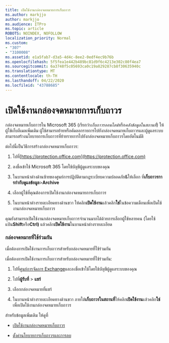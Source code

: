 ```yaml
---
title: เปิดใช้งานกล่องจดหมายการเก็บถาวร
ms.author: markjjo
author: markjjo
ms.audience: ITPro
ms.topic: article
ROBOTS: NOINDEX, NOFOLLOW
localization_priority: Normal
ms.custom:
- "307"
- "3100008"
ms.assetid: e1a5fab7-d3a5-4d4c-8ee2-0edf4ec9b76b
ms.openlocfilehash: 5f5fea1e442b489bc81d9f6c4213e302c80f4ea7
ms.sourcegitcommit: 6a3748f5c05693ca0c19a829287cb8f30635940c
ms.translationtype: MT
ms.contentlocale: th-TH
ms.lasthandoff: 04/22/2020
ms.locfileid: "43788685"
---
```

# <a name="enable-an-archive-mailbox"></a>เปิดใช้งานกล่องจดหมายการเก็บถาวร

กล่องจดหมายเก็บถาวรใน Microsoft 365 (เรียกว่า*เก็บถาวรออนไลน์*หรือ*คลังข้อมูลในสถานที่*) ให้ผู้ใช้เก็บอีเมลเพิ่มเติม ผู้ใช้สามารถย้ายหรือคัดลอกรายการไปยังกล่องจดหมายเก็บถาวรและผู้ดูแลระบบสามารถสร้างนโยบายการเก็บถาวรที่ย้ายรายการไปยังกล่องจดหมายเก็บถาวรโดยอัตโนมัติ
  
ต่อไปนี้เป็นวิธีการสร้างกล่องจดหมายเก็บถาวร:
  
1. ไปที่[https://protection.office.com](https://protection.office.com)

2. ลงชื่อเข้าใช้ Microsoft 365 โดยใช้บัญชีผู้ดูแลระบบของคุณ

3. ในบานหน้าต่างด้านซ้ายของศูนย์การปฏิบัติตามกฎระเบียบความปลอดภัย&amp;ให้เลือก ที่**เก็บถาวรการกํากับดูแลข้อมูล**\>**Archive**

4. เลือกผู้ใช้ที่คุณต้องการเปิดใช้งานกล่องจดหมายการเก็บถาวร

5. ในบานหน้าต่างรายละเอียดทางด้านขวา ให้คลิก**เปิดใช้งาน**แล้วคลิก**ใช่**ในข้อความเตือนเพื่อเปิดใช้งานกล่องจดหมายเก็บถาวร

คุณยังสามารถเปิดใช้งานกล่องจดหมายเก็บถาวรจํานวนมากได้ด้วยการเลือกผู้ใช้หลายคน (โดยใช้แป้น**Shift**หรือ**Ctrl)** แล้วคลิก**เปิดใช้งาน**ในบานหน้าต่างรายละเอียด
  
### <a name="shared-mailboxes"></a>กล่องจดหมายที่ใช้ร่วมกัน

เมื่อต้องการเปิดใช้งานการเก็บถาวรสําหรับกล่องจดหมายที่ใช้ร่วมกัน  

เมื่อต้องการเปิดใช้งานการเก็บถาวรสําหรับกล่องจดหมายที่ใช้ร่วมกัน:

1. ไปที่[ศูนย์การจัดการ Exchange](https://outlook.office365.com/ecp)และลงชื่อเข้าใช้โดยใช้บัญชีผู้ดูแลระบบของคุณ

2. ไปที่**ผู้รับที่** > **แชร์**

3. เลือกกล่องจดหมายที่แชร์

4. ในบานหน้าต่างรายละเอียดทางด้านขวา ภายใต้**เก็บถาวรในสถานที่**ให้คลิก**เปิดใช้งาน**แล้วคลิก**ใช่**เพื่อเปิดใช้งานกล่องจดหมายเก็บถาวร

สำหรับข้อมูลเพิ่มเติม ให้ดูที่
  
- [เปิดใช้งานกล่องจดหมายเก็บถาวร](https://docs.microsoft.com/office365/securitycompliance/enable-archive-mailboxes)

- [ตั้งค่านโยบายการเก็บถาวรและการลบ](https://docs.microsoft.com//office365/securitycompliance/set-up-an-archive-and-deletion-policy-for-mailboxes)
